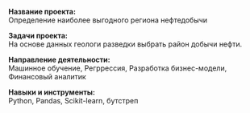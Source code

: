 **Название проекта:**   
Определение наиболее выгодного региона нефтедобычи

**Задачи проекта:**   
На основе данных геологи разведки выбрать район добычи нефти. 

**Направление деятельности:**   
Машинное обучение, Регррессия, Разработка бизнес-модели, Финансовый аналитик

**Навыки и инструменты:**  
Python, Pandas, Scikit-learn, бутстреп

